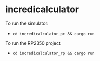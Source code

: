 # incredicalculator

To run the simulator:
- `cd incredicalculator_pc && cargo run`

To run the RP2350 project:
- `cd incredicalculator_rp && cargo run`
